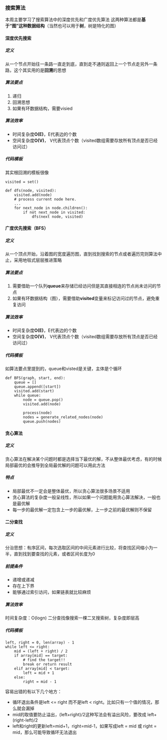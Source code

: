 ### 搜索算法
本周主要学习了搜索算法中的深度优先和广度优先算法
这两种算法都是**基于“图”这种数据结构**（当然也可以用于**树**，树是特化的图）
#### 深度优先搜索
##### 定义
从一个节点开始往一条路一直走到底，直到走不通则返回上一个节点走另外一条路，这个其实用的是**回溯**的思想
##### 算法要点
1. 递归
2. 回溯思想
3. 如果有环数据结构，需要visied
##### 算法效率
* 时间复杂度**O(E)**，E代表边的个数
* 空间复杂度**O(V)**， V代表顶点个数（visited数组需要存放所有顶点是否已经访问过）
##### 代码模板
其实根回溯的模板很像
```
visited = set()

def dfs(node, visited):
	visited.add(node)
	# process current node here.
	...
	for next_node in node.children():
		if not next_node in visited:
			dfs(next node, visited)
```
#### 广度优先搜索（BFS）
##### 定义
从一个顶点开始，沿着图的宽度遍历图，直到找到搜索的节点或者遍历完则算法中止，采用地毯式层层推进策略
##### 算法要点
1.  需要借助一个队列**queue**来存储已经访问但是其直接相连的节点尚未访问的节点
2.  如果有环数据结构（图），需要借助**visited**变量来标记访问过的节点，避免重复访问
##### 算法效率
* 时间复杂度**O(E)**，E代表边的个数
* 空间复杂度**O(V)**， V代表顶点个数（visited数组需要存放所有顶点是否已经访问过）
##### 代码模板
如算法要点里提到的，queue和visted是关键，主体是个循环
```
def BFS(graph, start, end):
	queue = []
	queue.append([start])
	visited.add(start)
	while queue:
		node = queue.pop()
		visited.add(node)
		
		process(node)
		nodes = generate_related_nodes(node)
		queue.push(nodes)
```
#### 贪心算法
##### 定义
贪心算法在解决某个问题时都是选择当下最优的解，不从整体最优考虑，有的时候局部最优的会推导到全局最优解的问题可以用此方法
##### 特点
* 局部最优不一定会是整体最优，所以贪心算法很多场景不适用
* 贪心算法的复杂度一般呈线性，所以如果一个问题能用贪心算法解决，一般也是最优解
* 每一步的最优解一定包含上一步的最优解，上一步之前的最优解则不保留

#### 二分查找
##### 定义
分治思想：有序区间，每次选取区间的中间元素进行比较，将查找区间缩小为一半，直到找到要查找的元素，或者区间长度为0
##### 前提条件
* 递增或递减
* 存在上下界
* 能够通过索引访问，如果链表就比较麻烦
##### 算法效率
时间复杂度：O(logn)
二分查找像搜索一棵二叉搜索树，复杂度即层高
##### 代码模板
```
left, right = 0, len(array) - 1
while left <= right:
	mid = (left + right) / 2
	if array[mid] == target:
		# find the target!!
		break or return result
	elif array[mid] < target:
		left = mid + 1
	else:
		right = mid - 1
```
容易出错的有以下几个地方：
* 循环退出条件是left <= right 而不是left < right。比如只有一个值的情况，那么就会漏掉
* mid的取值要防止溢出，(left+right)/2这种写法会有溢出风险，要改成 left+(right-left)/2
* left和right的更新left=mid+1，right=mid-1，如果写成left = mid 或 right = mid，那么可能导致循环无法退出
